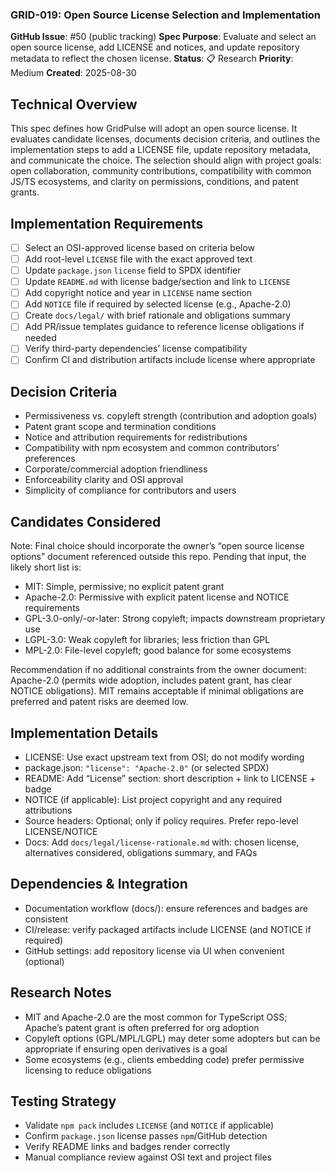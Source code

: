 ### GRID-019: Open Source License Selection and Implementation

**GitHub Issue**: #50 (public tracking)
**Spec Purpose**: Evaluate and select an open source license, add LICENSE and notices, and update repository metadata to reflect the chosen license.
**Status**: 📋 Research
**Priority**: Medium
**Created**: 2025-08-30

## Technical Overview
This spec defines how GridPulse will adopt an open source license. It evaluates candidate licenses, documents decision criteria, and outlines the implementation steps to add a LICENSE file, update repository metadata, and communicate the choice. The selection should align with project goals: open collaboration, community contributions, compatibility with common JS/TS ecosystems, and clarity on permissions, conditions, and patent grants.

## Implementation Requirements
- [ ] Select an OSI-approved license based on criteria below
- [ ] Add root-level `LICENSE` file with the exact approved text
- [ ] Update `package.json` `license` field to SPDX identifier
- [ ] Update `README.md` with license badge/section and link to `LICENSE`
- [ ] Add copyright notice and year in `LICENSE` name section
- [ ] Add `NOTICE` file if required by selected license (e.g., Apache-2.0)
- [ ] Create `docs/legal/` with brief rationale and obligations summary
- [ ] Add PR/issue templates guidance to reference license obligations if needed
- [ ] Verify third-party dependencies’ license compatibility
- [ ] Confirm CI and distribution artifacts include license where appropriate

## Decision Criteria
- Permissiveness vs. copyleft strength (contribution and adoption goals)
- Patent grant scope and termination conditions
- Notice and attribution requirements for redistributions
- Compatibility with npm ecosystem and common contributors’ preferences
- Corporate/commercial adoption friendliness
- Enforceability clarity and OSI approval
- Simplicity of compliance for contributors and users

## Candidates Considered
Note: Final choice should incorporate the owner’s “open source license options” document referenced outside this repo. Pending that input, the likely short list is:
- MIT: Simple, permissive; no explicit patent grant
- Apache-2.0: Permissive with explicit patent license and NOTICE requirements
- GPL-3.0-only/-or-later: Strong copyleft; impacts downstream proprietary use
- LGPL-3.0: Weak copyleft for libraries; less friction than GPL
- MPL-2.0: File-level copyleft; good balance for some ecosystems

Recommendation if no additional constraints from the owner document: Apache-2.0 (permits wide adoption, includes patent grant, has clear NOTICE obligations). MIT remains acceptable if minimal obligations are preferred and patent risks are deemed low.

## Implementation Details
- LICENSE: Use exact upstream text from OSI; do not modify wording
- package.json: `"license": "Apache-2.0"` (or selected SPDX)
- README: Add “License” section: short description + link to LICENSE + badge
- NOTICE (if applicable): List project copyright and any required attributions
- Source headers: Optional; only if policy requires. Prefer repo-level LICENSE/NOTICE
- Docs: Add `docs/legal/license-rationale.md` with: chosen license, alternatives considered, obligations summary, and FAQs

## Dependencies & Integration
- Documentation workflow (docs/): ensure references and badges are consistent
- CI/release: verify packaged artifacts include LICENSE (and NOTICE if required)
- GitHub settings: add repository license via UI when convenient (optional)

## Research Notes
- MIT and Apache-2.0 are the most common for TypeScript OSS; Apache’s patent grant is often preferred for org adoption
- Copyleft options (GPL/MPL/LGPL) may deter some adopters but can be appropriate if ensuring open derivatives is a goal
- Some ecosystems (e.g., clients embedding code) prefer permissive licensing to reduce obligations

## Testing Strategy
- Validate `npm pack` includes `LICENSE` (and `NOTICE` if applicable)
- Confirm `package.json` license passes `npm`/GitHub detection
- Verify README links and badges render correctly
- Manual compliance review against OSI text and project files
